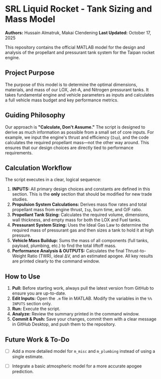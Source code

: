 # SRL Liquid Rocket - Tank Sizing and Mass Model

**Authors:** Hussain Almatruk, Makai Clendening
**Last Updated:** October 17, 2025

This repository contains the official MATLAB model for the design and analysis of the propellant and pressurant tank system for the Taipan rocket engine.

## Project Purpose

The purpose of this model is to determine the optimal dimensions, materials, and mass of our LOX, Jet-A, and Nitrogen pressurant tanks. It takes fundamental engine and vehicle parameters as inputs and calculates a full vehicle mass budget and key performance metrics.

## Guiding Philosophy

Our approach is **"Calculate, Don't Assume."** The script is designed to derive as much information as possible from a small set of core inputs. For example, we input the engine's thrust and efficiency (`Isp`), and the code calculates the required propellant mass—not the other way around. This ensures that our design choices are directly tied to performance requirements.

## Calculation Workflow

The script executes in a clear, logical sequence:

1.  **INPUTS:** All primary design choices and constants are defined in this section. This is the **only** section that should be modified for new trade studies.
2.  **Propulsion System Calculations:** Derives mass flow rates and total propellant mass from engine thrust, `Isp`, burn time, and O/F ratio.
3.  **Propellant Tank Sizing:** Calculates the required volume, dimensions, wall thickness, and empty mass for both the LOX and Fuel tanks.
4.  **Pressurant System Sizing:** Uses the Ideal Gas Law to determine the required mass of pressurant gas and then sizes a tank to hold it at high pressure.
5.  **Vehicle Mass Buildup:** Sums the mass of all components (full tanks, payload, plumbing, etc.) to find the total liftoff mass.
6.  **Performance Analysis & OUTPUTS:** Calculates the final Thrust-to-Weight Ratio (TWR), ideal ΔV, and an estimated apogee. All key results are printed clearly to the command window.

## How to Use

1.  **Pull:** Before starting work, always pull the latest version from GitHub to ensure you are up-to-date.
2.  **Edit Inputs:** Open the `.m` file in MATLAB. Modify the variables in the `%% INPUTS` section only.
3.  **Run:** Execute the script.
4.  **Analyze:** Review the summary printed in the command window.
5.  **Commit & Push:** Save your changes, commit them with a clear message in GitHub Desktop, and push them to the repository.

## Future Work & To-Do

- [ ] Add a more detailed model for `m_misc` and `m_plumbing` instead of using a single estimate.
- [ ] Integrate a basic atmospheric model for a more accurate apogee prediction.

